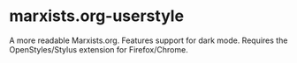 # marxists.org-userstyle
A more readable Marxists.org. Features support for dark mode. Requires the OpenStyles/Stylus extension for Firefox/Chrome.
